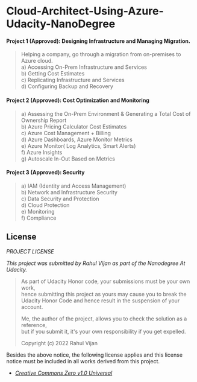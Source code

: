 # Cloud-Architect-Using-Azure-Udacity-NanoDegree


#### Project 1 (Approved): Designing Infrastructure and Managing Migration.
>Helping a company, go through a migration from on-premises to Azure cloud.  
a) Accessing On-Prem Infrastructure and Services   
b) Getting Cost Estimates  
c) Replicating Infrastructure and Services  
d) Configuring Backup and Recovery  

#### Project 2 (Approved): Cost Optimization and Monitoring  
>a) Assessing the On-Prem Environment & Generating a Total Cost of Ownership Report  
b) Azure Pricing Calculator Cost Estimates  
c) Azure Cost Management + Billing  
d) Azure Dashboards, Azure Monitor Metrics  
e) Azure Monitor( Log Analytics, Smart Alerts)  
f) Azure Insights  
g) Autoscale In-Out Based on Metrics  

#### Project 3 (Approved): Security
>a) IAM (Identity and Access Management)  
b) Network and Infrastructure Security  
c) Data Security and Protection  
d) Cloud Protection  
e) Monitoring  
f) Compliance  


## License 

*PROJECT LICENSE*

_This project was submitted by Rahul Vijan as part of the Nanodegree At Udacity._ 

>As part of Udacity Honor code, your submissions must be your own work,  
hence submitting this project as yours may cause you to break the   
Udacity Honor Code and hence result in the suspension of your account.     
>  
>Me, the author of the project, allows you to check the solution as a reference,  
but if you submit it, it's your own responsibility if you get expelled.  
>  
>Copyright (c) 2022 Rahul Vijan  

Besides the above notice, the following license applies and this license notice
must be included in all works derived from this project.

* [*Creative Commons Zero v1.0 Universal*](/LICENSE)

